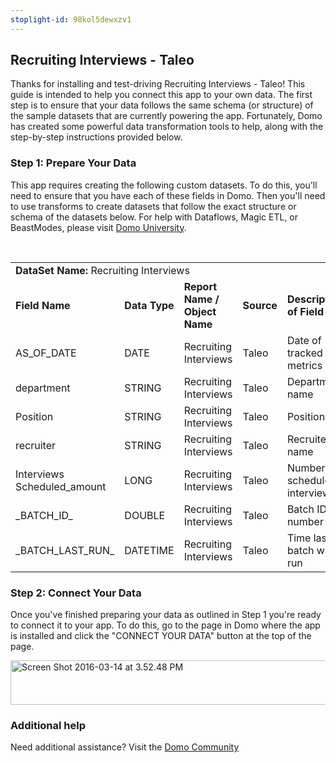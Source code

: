 ```yaml
---
stoplight-id: 98kol5dewxzv1
---
```


<div class="col-md-12 content-panel">
                <h2>Recruiting Interviews - Taleo</h2>
                <p></p><p>Thanks for installing and test-driving <span id="title">Recruiting Interviews - Taleo</span>! This guide is intended to help you connect this app to your own data. The first step is to ensure that your data follows the same schema (or structure) of the sample datasets that are currently powering the app. Fortunately, Domo has created some powerful data transformation tools to help, along with the step-by-step instructions provided below.</p><div class="doc-row" id="Step%201:%20Identify%20Required%20Data%20Fields"><h3 class="doc-row-title">Step 1: Prepare Your Data</h3><div class="small-pad-bottom"><p>This app requires creating the following custom datasets. To do this, you'll need to ensure that you have each of these fields in Domo. Then you'll need to use transforms to create datasets that follow the exact structure or schema of the datasets below. For help with Dataflows, Magic ETL, or BeastModes, please visit <a href="https://university.domo.com/" target="_blank">Domo University</a>.</p></div>
                <br>
                <div id="custom-data-container"><table id="Recruiting-Interviews"><tbody><tr><td colspan="6"><strong>DataSet Name:</strong> <span class="value">Recruiting Interviews</span></td></tr><!--tr>    <td colspan="6"></td></tr--><tr><td><strong>Field Name</strong></td><td><strong>Data Type</strong></td><td><strong>Report Name / Object Name</strong></td><td><strong>Source </strong></td><td colspan="2"><strong>Description of Field</strong></td></tr><tr><td>AS_OF_DATE</td><td>DATE</td><td>Recruiting Interviews</td><td>Taleo</td><td colspan="2">Date of tracked metrics</td></tr><tr><td>department</td><td>STRING</td><td>Recruiting Interviews</td><td>Taleo</td><td colspan="2">Department name</td></tr><tr><td>Position</td><td>STRING</td><td>Recruiting Interviews</td><td>Taleo</td><td colspan="2">Position</td></tr><tr><td>recruiter</td><td>STRING</td><td>Recruiting Interviews</td><td>Taleo</td><td colspan="2">Recruiter name</td></tr><tr><td>Interviews Scheduled_amount</td><td>LONG</td><td>Recruiting Interviews</td><td>Taleo</td><td colspan="2">Number of scheduled interviews</td></tr><tr><td>_BATCH_ID_</td><td>DOUBLE</td><td>Recruiting Interviews</td><td>Taleo</td><td colspan="2">Batch ID number</td></tr><tr><td>_BATCH_LAST_RUN_</td><td>DATETIME</td><td>Recruiting Interviews</td><td>Taleo</td><td colspan="2">Time last batch was run</td></tr></tbody></table><div class="doc-row medium-pad-top">
                <h3 class="doc-row-title">Step 2: Connect Your Data</h3>
                <div class="small-pad-bottom">
                    <p>Once you've finished preparing your data as outlined in Step 1 you're ready to connect it to your app. To do this, go to the page in Domo where the app is installed and click the "CONNECT YOUR DATA" button at the top of the page.</p>
                    <p class="small-pad">
                    <img class="alignnone size-full wp-image-1207" src="https://s3.amazonaws.com/development.domo.com/wp-content/uploads/2016/03/14155707/Screen-Shot-2016-03-14-at-3.52.48-PM1.png" alt="Screen Shot 2016-03-14 at 3.52.48 PM" width="1158" height="71">
                    </p>
                    <div id="ooyalaplayer-IyYTc1MjE61NwLdtrxXvZuhH-dSGbWnR" class="ooyalaplayer"></div>
                    <script>
                        OO.ready(function() {
                            OO.Player.create("ooyalaplayer-IyYTc1MjE61NwLdtrxXvZuhH-dSGbWnR", "IyYTc1MjE61NwLdtrxXvZuhH-dSGbWnR", {
                                height: 380
                            });
                        });
                    </script>
                </div>
                <h3 class="doc-row-title">Additional help</h3>
                <div class="small-pad-bottom">
                    <p>Need additional assistance? Visit the <a href="https://dojo.domo.com">Domo Community</a></p>
                </div>
            </div></div></div><p></p>            </div>
